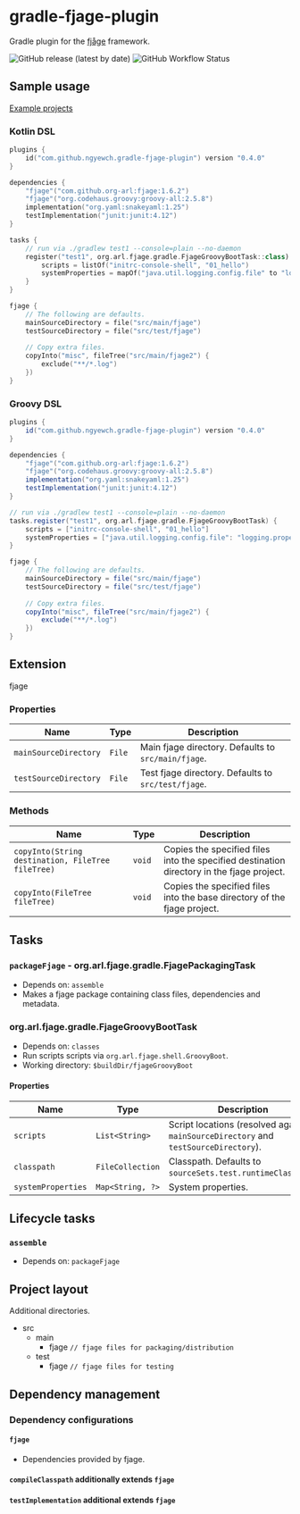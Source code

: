 # gradle-fjage-plugin

Gradle plugin for the [fjåge](https://github.com/org-arl/fjage) framework.

![GitHub release (latest by date)](https://img.shields.io/github/v/release/ngyewch/gradle-fjage-plugin)
![GitHub Workflow Status](https://img.shields.io/github/workflow/status/ngyewch/gradle-fjage-plugin/Java%20CI)

## Sample usage

[Example projects](https://github.com/ngyewch/gradle-fjage-plugin-examples)

### Kotlin DSL

```kotlin
plugins {
    id("com.github.ngyewch.gradle-fjage-plugin") version "0.4.0"
}

dependencies {
    "fjage"("com.github.org-arl:fjage:1.6.2")
    "fjage"("org.codehaus.groovy:groovy-all:2.5.8")
    implementation("org.yaml:snakeyaml:1.25")
    testImplementation("junit:junit:4.12")
}

tasks {
    // run via ./gradlew test1 --console=plain --no-daemon
    register("test1", org.arl.fjage.gradle.FjageGroovyBootTask::class) {
        scripts = listOf("initrc-console-shell", "01_hello")
        systemProperties = mapOf("java.util.logging.config.file" to "logging.properties")
    }
}

fjage {
    // The following are defaults.
    mainSourceDirectory = file("src/main/fjage")
    testSourceDirectory = file("src/test/fjage")
    
    // Copy extra files.
    copyInto("misc", fileTree("src/main/fjage2") {
        exclude("**/*.log")
    })
}
```

### Groovy DSL

```groovy
plugins {
    id("com.github.ngyewch.gradle-fjage-plugin") version "0.4.0"
}

dependencies {
    "fjage"("com.github.org-arl:fjage:1.6.2")
    "fjage"("org.codehaus.groovy:groovy-all:2.5.8")
    implementation("org.yaml:snakeyaml:1.25")
    testImplementation("junit:junit:4.12")
}

// run via ./gradlew test1 --console=plain --no-daemon
tasks.register("test1", org.arl.fjage.gradle.FjageGroovyBootTask) {
    scripts = ["initrc-console-shell", "01_hello"]
    systemProperties = ["java.util.logging.config.file": "logging.properties"]
}

fjage {
    // The following are defaults.
    mainSourceDirectory = file("src/main/fjage")
    testSourceDirectory = file("src/test/fjage")
    
    // Copy extra files.
    copyInto("misc", fileTree("src/main/fjage2") {
        exclude("**/*.log")
    })
}
```

## Extension

fjage

### Properties

| Name | Type | Description |
| --- | --- | --- |
| `mainSourceDirectory` | `File` | Main fjage directory. Defaults to `src/main/fjage`. |
| `testSourceDirectory` | `File` | Test fjage directory. Defaults to `src/test/fjage`. |

### Methods

| Name | Type | Description |
| --- | --- | --- |
| `copyInto(String destination, FileTree fileTree)` | `void` | Copies the specified files into the specified destination directory in the fjage project. |
| `copyInto(FileTree fileTree)`                     | `void` | Copies the specified files into the base directory of the fjage project. |

## Tasks

### `packageFjage` - org.arl.fjage.gradle.FjagePackagingTask

* Depends on: `assemble`
* Makes a fjage package containing class files, dependencies and metadata.

### org.arl.fjage.gradle.FjageGroovyBootTask

* Depends on: `classes`
* Run scripts scripts via `org.arl.fjage.shell.GroovyBoot`.
* Working directory: `$buildDir/fjageGroovyBoot`

#### Properties

| Name | Type | Description |
| --- | --- | --- |
| `scripts`          | `List<String>`   | Script locations (resolved against `mainSourceDirectory` and `testSourceDirectory`). |
| `classpath`        | `FileCollection` | Classpath. Defaults to `sourceSets.test.runtimeClasspath`. |
| `systemProperties` | `Map<String, ?>` | System properties. |

## Lifecycle tasks

### `assemble`

* Depends on: `packageFjage`

## Project layout

Additional directories.

* src
    * main
        * fjage  `// fjage files for packaging/distribution`
    * test
        * fjage  `// fjage files for testing`

## Dependency management

### Dependency configurations

#### `fjage`

* Dependencies provided by fjage.

#### `compileClasspath` additionally extends `fjage`

#### `testImplementation` additional extends `fjage`

